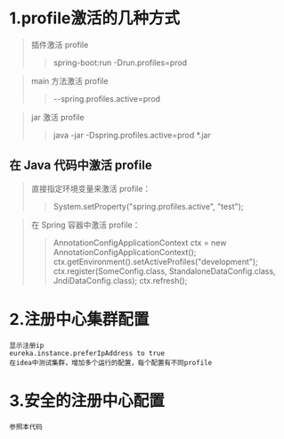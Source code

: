# 1.profile激活的几种方式
   
>   插件激活 profile
>>   spring-boot:run -Drun.profiles=prod

>   main 方法激活 profile
>>   --spring.profiles.active=prod

>   jar 激活 profile
>>   java -jar -Dspring.profiles.active=prod *.jar

##   在 Java 代码中激活 profile
>   直接指定环境变量来激活 profile：
>>   System.setProperty("spring.profiles.active", "test");
   
>   在 Spring 容器中激活 profile：
>>   AnnotationConfigApplicationContext ctx = new AnnotationConfigApplicationContext();
   ctx.getEnvironment().setActiveProfiles("development");
   ctx.register(SomeConfig.class, StandaloneDataConfig.class, JndiDataConfig.class);
   ctx.refresh(); 

#  2.注册中心集群配置

    显示注册ip
    eureka.instance.preferIpAddress to true 
    在idea中测试集群，增加多个运行的配置，每个配置有不同profile
    
#  3.安全的注册中心配置

    参照本代码
